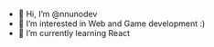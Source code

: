 - 👋 Hi, I’m @nnunodev
- 👀 I’m interested in Web and Game development :) 
- 🌱 I’m currently learning React

<!---
nnunodev/nnunodev is a ✨ special ✨ repository because its `README.md` (this file) appears on your GitHub profile.
You can click the Preview link to take a look at your changes.
--->
